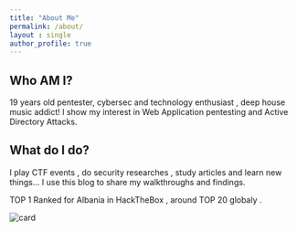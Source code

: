 ```yaml
---
title: "About Me"
permalink: /about/
layout : single
author_profile: true
---
```

## Who AM I?
19 years old pentester, cybersec and technology enthusiast , deep house music addict!
I show my interest in Web Application pentesting and Active Directory Attacks.

## What do I do?
I play CTF events , do security researches , study articles and learn new things...
I use this blog to share my walkthroughs and findings.

TOP 1 Ranked for Albania in HackTheBox , around TOP 20 globaly .

![card](https://www.hackthebox.eu/badge/image/111862)

